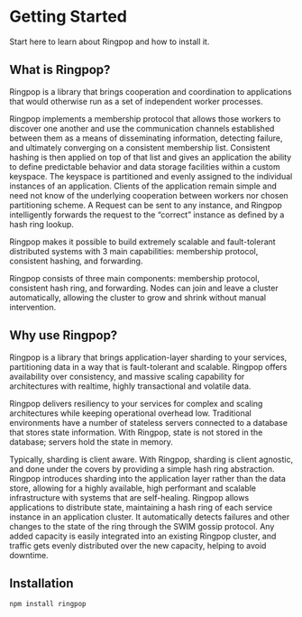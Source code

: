 # Getting Started
Start here to learn about Ringpop and how to install it.

## What is Ringpop?
Ringpop is a library that brings cooperation and coordination to applications that would otherwise run as a set of independent worker processes.

Ringpop implements a membership protocol that allows those workers to discover one another and use the communication channels established between them as a means of disseminating information, detecting failure, and ultimately converging on a consistent membership list. Consistent hashing is then applied on top of that list and gives an application the ability to define predictable behavior and data storage facilities within a custom keyspace. The keyspace is partitioned and evenly assigned to the individual instances of an application. Clients of the application remain simple and need not know of the underlying cooperation between workers nor chosen partitioning scheme. A Request can be sent to any instance, and Ringpop intelligently forwards the request to the “correct” instance as defined by a hash ring lookup.

Ringpop makes it possible to build extremely scalable and fault-tolerant distributed systems with 3 main capabilities: membership protocol, consistent hashing, and forwarding.

Ringpop consists of three main components: membership protocol, consistent hash ring, and forwarding. Nodes can join and leave a cluster automatically, allowing the cluster to grow and shrink without manual intervention.

## Why use Ringpop?
Ringpop is a library that brings application-layer sharding to your services, partitioning data in a way that is fault-tolerant and scalable. Ringpop offers availability over consistency, and massive scaling capability for architectures with realtime, highly transactional and volatile data.

Ringpop delivers resiliency to your services for complex and scaling architectures while keeping operational overhead low. Traditional environments have a number of stateless servers connected to a database that stores state information. With Ringpop, state is not stored in the database; servers hold the state in memory.

Typically, sharding is client aware. With Ringpop, sharding is client agnostic, and done under the covers by providing a simple hash ring abstraction. Ringpop introduces sharding into the application layer rather than the data store, allowing for a highly available, high performant and scalable infrastructure with systems that are self-healing. Ringpop allows applications to distribute state, maintaining a hash ring of each service instance in an application cluster. It automatically detects failures and other changes to the state of the ring through the SWIM gossip protocol. Any added capacity is easily integrated into an existing Ringpop cluster, and traffic gets evenly distributed over the new capacity, helping to avoid downtime.

## Installation
`npm install ringpop`
